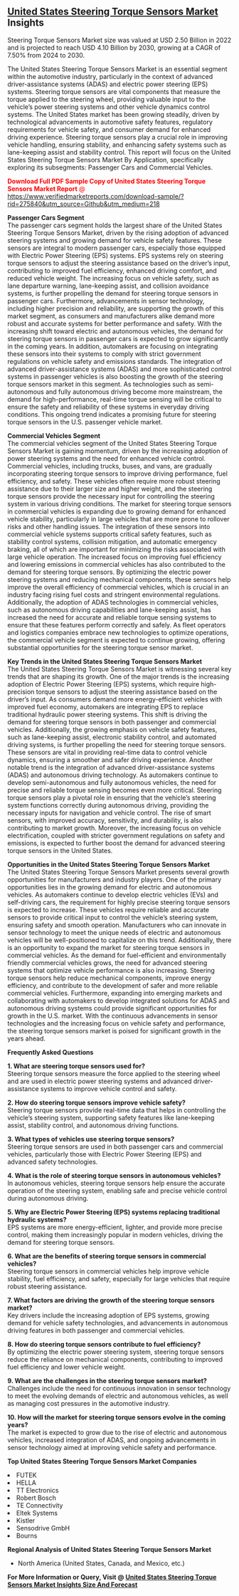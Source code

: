 <h2><a href="https://www.verifiedmarketreports.com/download-sample/?rid=275840&amp;utm_source=Github&amp;utm_medium=218" target="_blank">United States Steering Torque Sensors Market</a> Insights</h2><p>Steering Torque Sensors Market size was valued at USD 2.50 Billion in 2022 and is projected to reach USD 4.10 Billion by 2030, growing at a CAGR of 7.50% from 2024 to 2030.</p><p><p>The United States Steering Torque Sensors Market is an essential segment within the automotive industry, particularly in the context of advanced driver-assistance systems (ADAS) and electric power steering (EPS) systems. Steering torque sensors are vital components that measure the torque applied to the steering wheel, providing valuable input to the vehicle’s power steering systems and other vehicle dynamics control systems. The United States market has been growing steadily, driven by technological advancements in automotive safety features, regulatory requirements for vehicle safety, and consumer demand for enhanced driving experience. Steering torque sensors play a crucial role in improving vehicle handling, ensuring stability, and enhancing safety systems such as lane-keeping assist and stability control. This report will focus on the United States Steering Torque Sensors Market By Application, specifically exploring its subsegments: Passenger Cars and Commercial Vehicles. <p><span class=""><span style="color: #ff0000;"><strong>Download Full PDF Sample Copy of United States Steering Torque Sensors Market Report</strong> @ </span><a href="https://www.verifiedmarketreports.com/download-sample/?rid=275840&amp;utm_source=Github&amp;utm_medium=218" target="_blank">https://www.verifiedmarketreports.com/download-sample/?rid=275840&amp;utm_source=Github&amp;utm_medium=218</a></span></p> </p> <p><strong>Passenger Cars Segment</strong><br> The passenger cars segment holds the largest share of the United States Steering Torque Sensors Market, driven by the rising adoption of advanced steering systems and growing demand for vehicle safety features. These sensors are integral to modern passenger cars, especially those equipped with Electric Power Steering (EPS) systems. EPS systems rely on steering torque sensors to adjust the steering assistance based on the driver’s input, contributing to improved fuel efficiency, enhanced driving comfort, and reduced vehicle weight. The increasing focus on vehicle safety, such as lane departure warning, lane-keeping assist, and collision avoidance systems, is further propelling the demand for steering torque sensors in passenger cars. Furthermore, advancements in sensor technology, including higher precision and reliability, are supporting the growth of this market segment, as consumers and manufacturers alike demand more robust and accurate systems for better performance and safety. With the increasing shift toward electric and autonomous vehicles, the demand for steering torque sensors in passenger cars is expected to grow significantly in the coming years. In addition, automakers are focusing on integrating these sensors into their systems to comply with strict government regulations on vehicle safety and emissions standards. The integration of advanced driver-assistance systems (ADAS) and more sophisticated control systems in passenger vehicles is also boosting the growth of the steering torque sensors market in this segment. As technologies such as semi-autonomous and fully autonomous driving become more mainstream, the demand for high-performance, real-time torque sensing will be critical to ensure the safety and reliability of these systems in everyday driving conditions. This ongoing trend indicates a promising future for steering torque sensors in the U.S. passenger vehicle market. </p> <p><strong>Commercial Vehicles Segment</strong><br> The commercial vehicles segment of the United States Steering Torque Sensors Market is gaining momentum, driven by the increasing adoption of power steering systems and the need for enhanced vehicle control. Commercial vehicles, including trucks, buses, and vans, are gradually incorporating steering torque sensors to improve driving performance, fuel efficiency, and safety. These vehicles often require more robust steering assistance due to their larger size and higher weight, and the steering torque sensors provide the necessary input for controlling the steering system in various driving conditions. The market for steering torque sensors in commercial vehicles is expanding due to growing demand for enhanced vehicle stability, particularly in large vehicles that are more prone to rollover risks and other handling issues. The integration of these sensors into commercial vehicle systems supports critical safety features, such as stability control systems, collision mitigation, and automatic emergency braking, all of which are important for minimizing the risks associated with large vehicle operation. The increased focus on improving fuel efficiency and lowering emissions in commercial vehicles has also contributed to the demand for steering torque sensors. By optimizing the electric power steering systems and reducing mechanical components, these sensors help improve the overall efficiency of commercial vehicles, which is crucial in an industry facing rising fuel costs and stringent environmental regulations. Additionally, the adoption of ADAS technologies in commercial vehicles, such as autonomous driving capabilities and lane-keeping assist, has increased the need for accurate and reliable torque sensing systems to ensure that these features perform correctly and safely. As fleet operators and logistics companies embrace new technologies to optimize operations, the commercial vehicle segment is expected to continue growing, offering substantial opportunities for the steering torque sensor market. </p> <p><strong>Key Trends in the United States Steering Torque Sensors Market</strong><br> The United States Steering Torque Sensors Market is witnessing several key trends that are shaping its growth. One of the major trends is the increasing adoption of Electric Power Steering (EPS) systems, which require high-precision torque sensors to adjust the steering assistance based on the driver’s input. As consumers demand more energy-efficient vehicles with improved fuel economy, automakers are integrating EPS to replace traditional hydraulic power steering systems. This shift is driving the demand for steering torque sensors in both passenger and commercial vehicles. Additionally, the growing emphasis on vehicle safety features, such as lane-keeping assist, electronic stability control, and automated driving systems, is further propelling the need for steering torque sensors. These sensors are vital in providing real-time data to control vehicle dynamics, ensuring a smoother and safer driving experience. Another notable trend is the integration of advanced driver-assistance systems (ADAS) and autonomous driving technology. As automakers continue to develop semi-autonomous and fully autonomous vehicles, the need for precise and reliable torque sensing becomes even more critical. Steering torque sensors play a pivotal role in ensuring that the vehicle’s steering system functions correctly during autonomous driving, providing the necessary inputs for navigation and vehicle control. The rise of smart sensors, with improved accuracy, sensitivity, and durability, is also contributing to market growth. Moreover, the increasing focus on vehicle electrification, coupled with stricter government regulations on safety and emissions, is expected to further boost the demand for advanced steering torque sensors in the United States. </p> <p><strong>Opportunities in the United States Steering Torque Sensors Market</strong><br> The United States Steering Torque Sensors Market presents several growth opportunities for manufacturers and industry players. One of the primary opportunities lies in the growing demand for electric and autonomous vehicles. As automakers continue to develop electric vehicles (EVs) and self-driving cars, the requirement for highly precise steering torque sensors is expected to increase. These vehicles require reliable and accurate sensors to provide critical input to control the vehicle’s steering system, ensuring safety and smooth operation. Manufacturers who can innovate in sensor technology to meet the unique needs of electric and autonomous vehicles will be well-positioned to capitalize on this trend. Additionally, there is an opportunity to expand the market for steering torque sensors in commercial vehicles. As the demand for fuel-efficient and environmentally friendly commercial vehicles grows, the need for advanced steering systems that optimize vehicle performance is also increasing. Steering torque sensors help reduce mechanical components, improve energy efficiency, and contribute to the development of safer and more reliable commercial vehicles. Furthermore, expanding into emerging markets and collaborating with automakers to develop integrated solutions for ADAS and autonomous driving systems could provide significant opportunities for growth in the U.S. market. With the continuous advancements in sensor technologies and the increasing focus on vehicle safety and performance, the steering torque sensors market is poised for significant growth in the years ahead. </p> <p><strong>Frequently Asked Questions</strong></p> <p><strong>1. What are steering torque sensors used for?</strong><br> Steering torque sensors measure the force applied to the steering wheel and are used in electric power steering systems and advanced driver-assistance systems to improve vehicle control and safety. </p> <p><strong>2. How do steering torque sensors improve vehicle safety?</strong><br> Steering torque sensors provide real-time data that helps in controlling the vehicle’s steering system, supporting safety features like lane-keeping assist, stability control, and autonomous driving functions. </p> <p><strong>3. What types of vehicles use steering torque sensors?</strong><br> Steering torque sensors are used in both passenger cars and commercial vehicles, particularly those with Electric Power Steering (EPS) and advanced safety technologies. </p> <p><strong>4. What is the role of steering torque sensors in autonomous vehicles?</strong><br> In autonomous vehicles, steering torque sensors help ensure the accurate operation of the steering system, enabling safe and precise vehicle control during autonomous driving. </p> <p><strong>5. Why are Electric Power Steering (EPS) systems replacing traditional hydraulic systems?</strong><br> EPS systems are more energy-efficient, lighter, and provide more precise control, making them increasingly popular in modern vehicles, driving the demand for steering torque sensors. </p> <p><strong>6. What are the benefits of steering torque sensors in commercial vehicles?</strong><br> Steering torque sensors in commercial vehicles help improve vehicle stability, fuel efficiency, and safety, especially for large vehicles that require robust steering assistance. </p> <p><strong>7. What factors are driving the growth of the steering torque sensors market?</strong><br> Key drivers include the increasing adoption of EPS systems, growing demand for vehicle safety technologies, and advancements in autonomous driving features in both passenger and commercial vehicles. </p> <p><strong>8. How do steering torque sensors contribute to fuel efficiency?</strong><br> By optimizing the electric power steering system, steering torque sensors reduce the reliance on mechanical components, contributing to improved fuel efficiency and lower vehicle weight. </p> <p><strong>9. What are the challenges in the steering torque sensors market?</strong><br> Challenges include the need for continuous innovation in sensor technology to meet the evolving demands of electric and autonomous vehicles, as well as managing cost pressures in the automotive industry. </p> <p><strong>10. How will the market for steering torque sensors evolve in the coming years?</strong><br> The market is expected to grow due to the rise of electric and autonomous vehicles, increased integration of ADAS, and ongoing advancements in sensor technology aimed at improving vehicle safety and performance. </p></p><p><strong>Top United States Steering Torque Sensors Market Companies</strong></p><div data-test-id=""><p><li>FUTEK</li><li> HELLA</li><li> TT Electronics</li><li> Robert Bosch</li><li> TE Connectivity</li><li> Eltek Systems</li><li> Kistler</li><li> Sensodrive GmbH</li><li> Bourns</li></p><div><strong>Regional Analysis of&nbsp;United States Steering Torque Sensors Market</strong></div><ul><li dir="ltr"><p dir="ltr">North America&nbsp;(United States, Canada, and Mexico, etc.)</p></li></ul><p><strong>For More Information or Query, Visit @&nbsp;</strong><strong><a href="https://www.verifiedmarketreports.com/product/steering-torque-sensors-market/?utm_source=Github&amp;utm_medium=218" target="_blank">United States Steering Torque Sensors Market Insights Size And Forecast</a></strong></p></div>
